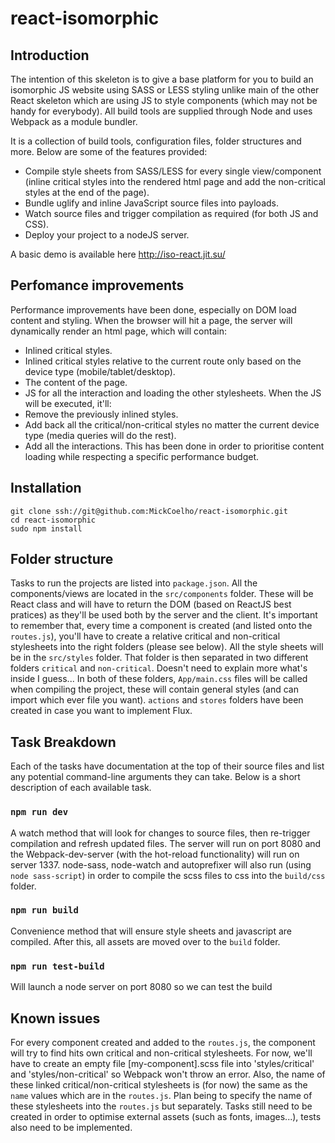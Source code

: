 # react-isomorphic


## Introduction
The intention of this skeleton is to give a base platform for you to build an isomorphic JS website using SASS or LESS styling unlike main of the other React skeleton which are using JS to style components (which may not be handy for everybody).
All build tools are supplied through Node and uses Webpack as a module bundler.

It is a collection of build tools, configuration files, folder structures and more. Below are some of the features provided:
- Compile style sheets from SASS/LESS for every single view/component (inline critical styles into the rendered html page and add the non-critical styles at the end of the page).
- Bundle uglify and inline JavaScript source files into payloads.
- Watch source files and trigger compilation as required (for both JS and CSS).
- Deploy your project to a nodeJS server.

A basic demo is available here http://iso-react.jit.su/


## Perfomance improvements
Performance improvements have been done, especially on DOM load content and styling. When the browser will hit a page, the server will dynamically render an html page, which will contain:
- Inlined critical styles.
- Inlined critical styles relative to the current route only based on the device type (mobile/tablet/desktop).
- The content of the page.
- JS for all the interaction and loading the other stylesheets.
When the JS will be executed, it'll:
- Remove the previously inlined styles.
- Add back all the critical/non-critical styles no matter the current device type (media queries will do the rest).
- Add all the interactions.
This has been done in order to prioritise content loading while respecting a specific performance budget.



## Installation
```
git clone ssh://git@github.com:MickCoelho/react-isomorphic.git
cd react-isomorphic
sudo npm install
```

## Folder structure
Tasks to run the projects are listed into `package.json`.
All the components/views are located in the `src/components` folder. These will be React class and will have to return the DOM (based on ReactJS best pratices) as they'll be used both by the server and the client. It's important to remember that, every time a component is created (and listed onto the `routes.js`), you'll have to create a relative critical and non-critical stylesheets into the right folders (please see below).
All the style sheets will be in the `src/styles` folder. That folder is then separated in two different folders `critical` and `non-critical`. Doesn't need to explain more what's inside I guess... In both of these folders, `App/main.css` files will be called when compiling the project, these will contain general styles (and can import which ever file you want).
`actions` and `stores` folders have been created in case you want to implement Flux.

## Task Breakdown
Each of the tasks have documentation at the top of their source files and list any potential command-line arguments they can take. Below is a short description of each available task.

### `npm run dev`
A watch method that will look for changes to source files, then re-trigger compilation and refresh updated files. The server will run on port 8080 and the Webpack-dev-server (with the hot-reload functionality) will run on server 1337.
node-sass, node-watch and autoprefixer will also run (using `node sass-script`) in order to compile the scss files to css into the `build/css` folder.

### `npm run build`
Convenience method that will ensure style sheets and javascript are compiled. After this, all assets are moved over to the `build` folder.

### `npm run test-build`
Will launch a node server on port 8080 so we can test the build


## Known issues
For every component created and added to the `routes.js`, the component will try to find hits own critical and non-critical stylesheets. For now, we'll have to create an empty file [my-component].scss file into 'styles/critical' and 'styles/non-critical' so Webpack won't throw an error.
Also, the name of these linked critical/non-critical stylesheets is (for now) the same as the `name` values which are in the `routes.js`. Plan being to specify the name of these stylesheets into the `routes.js` but separately.
Tasks still need to be created in order to optimise external assets (such as fonts, images...), tests also need to be implemented.

